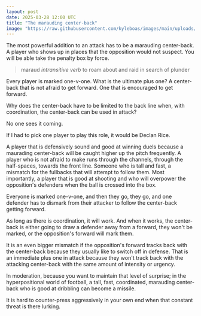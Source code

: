 ```yaml
---
layout: post
date: 2025-03-28 12:00 UTC
title: "The marauding center-back"
image: "https://raw.githubusercontent.com/kyleboas/images/main/uploads/2025/03/27/Image-27Mar2025_13:19:11.png"
---
```


The most powerful addition to an attack has to be a marauding center-back. A player who shows up in places that the opposition would not suspect. You will be able take the penalty box by force.

<!---more--->

> maraud *intransitive verb*
> to roam about and raid in search of plunder

Every player is marked one-v-one. What is the ultimate plus one? A center-back that is not afraid to get forward. One that is encouraged to get forward.

Why does the center-back have to be limited to the back line when, with coordination, the center-back can be used in attack?

No one sees it coming.

If I had to pick one player to play this role, it would be Declan Rice. 

A player that is defensively sound and good at winning duels because a maurading center-back will be caught higher up the pitch frequently. A player who is not afraid to make runs through the channels, through the half-spaces, towards the front line. Someone who is tall and fast, a mismatch for the fullbacks that will attempt to follow them. Most importantly, a player that is good at shooting and who will overpower the opposition's defenders when the ball is crossed into the box. 

Everyone is marked one-v-one, and then they go, they go, and one defender has to dismark from their attacker to follow the center-back getting forward.

As long as there is coordination, it will work. And when it works, the center-back is either going to draw a defender away from a forward, they won't be marked, or the opposition's forward will mark them. 

It is an even bigger mismatch if the opposition's forward tracks back with the center-back because they usually like to switch off in defense. That is an immediate plus one in attack because they won't track back with the attacking center-back with the same amount of intensity or urgency.

In moderation, because you want to maintain that level of surprise; in the hyperpositional world of football, a tall, fast, coordinated, marauding center-back who is good at dribbling can become a missile. 

It is hard to counter-press aggressively in your own end when that constant threat is there lurking.